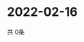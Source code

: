 # 2022-02-16
  共 0条

  <!-- BEGIN -->
  <!-- 最后更新时间Wed Feb 16 2022 03:04:11 GMT+0000 (Coordinated Universal Time) -->
  
  <!-- END -->
  
  